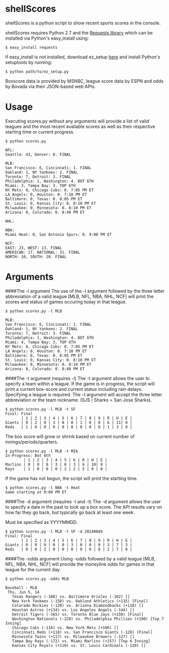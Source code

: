 shellScores
===========

shellScores is a python script to show recent sports scores in the console.

shellScores requires Python 2.7 and the [Requests library](http://docs.python-requests.org/en/latest/) which can be installed via Python's easy_install using:
```
$ easy_install requests
```

If easy\_install is not installed, download ez\_setup [here](https://bootstrap.pypa.io/ez_setup.py) and install Python's setuptools by running:
```
$ python path/to/ez_setup.py
```

Boxscore data is provided by MSNBC, league score data by ESPN and odds by Bovada via their JSON-based web APIs.

Usage
===========
Executing scores.py without any arguments will provide a list of valid leagues and the most recent available scores as well as their respective starting time or current progress.

```
$ python scores.py

NFL:
Seattle: 43, Denver: 8. FINAL

MLB:
San Francisco: 6, Cincinnati: 1. FINAL
Oakland: 1, NY Yankees: 2. FINAL
Toronto: 7, Detroit: 3. FINAL
Philadelphia: 1, Washington: 4. BOT 6TH
Miami: 3, Tampa Bay: 3. TOP 6TH
NY Mets: 0, Chicago Cubs: 0. 7:05 PM ET
LA Angels: 0, Houston: 0. 7:10 PM ET
Baltimore: 0, Texas: 0. 8:05 PM ET
St. Louis: 0, Kansas City: 0. 8:10 PM ET
Milwaukee: 0, Minnesota: 0. 8:10 PM ET
Arizona: 0, Colorado: 0. 8:40 PM ET

NHL:

NBA:
Miami Heat: 0, San Antonio Spurs: 0. 9:00 PM ET

NCF:
EAST: 23, WEST: 13. FINAL
AMERICAN: 17, NATIONAL: 31. FINAL
NORTH: 10, SOUTH: 20. FINAL
```
Arguments
===========
####The -l argument
The use of the -l argument followed by the three letter abbreviation of a valid league [MLB, NFL, NBA, NHL, NCF] will print the scores and status of games occuring today in that league.

```
$ python scores.py -l MLB

MLB:
San Francisco: 6, Cincinnati: 1. FINAL
Oakland: 1, NY Yankees: 2. FINAL
Toronto: 7, Detroit: 3. FINAL
Philadelphia: 1, Washington: 4. BOT 6TH
Miami: 4, Tampa Bay: 3. TOP 6TH
NY Mets: 0, Chicago Cubs: 0. 7:05 PM ET
LA Angels: 0, Houston: 0. 7:10 PM ET
Baltimore: 0, Texas: 0. 8:05 PM ET
St. Louis: 0, Kansas City: 0. 8:10 PM ET
Milwaukee: 0, Minnesota: 0. 8:10 PM ET
Arizona: 0, Colorado: 0. 8:40 PM ET
```

####The -t argument (requires -l)
The -t argument allows the user to specify a team within a league. If the game is in progress, the script will print a current box-score and current status including rain delays. Specifying a league is required. The -t argument will accept the three letter abbreviation or the team nickname. (SJS | Sharks = San Jose Sharks).

```
$ python scores.py -l MLB -t SF
Final: Final
       | 1 | 2 | 3 | 4 | 5 | 6 | 7 | 8 | 9 | R | H | E |
Giants | 0 | 2 | 0 | 3 | 0 | 0 | 1 | 0 | 0 | 6 | 11| 0 |
Reds   | 1 | 0 | 0 | 0 | 0 | 0 | 0 | 0 | 0 | 1 | 3 | 0 |
```

The box score will grow or shrink based on current number of innings/periods/quarters.

```
$ python scores.py -l MLB -t MIA
In-Progress: Bot 6th
        | 1 | 2 | 3 | 4 | 5 | 6 | R | H | E |
Marlins | 0 | 0 | 0 | 3 | 0 | 3 | 6 | 10| 0 |
Rays    | 1 | 0 | 0 | 0 | 2 | 2 | 5 | 9 | 0 |
```

If the game has not begun, the script will print the starting time.

```
$ python scores.py -l NBA -t Heat
Game starting at 9:00 PM ET
```

####The -d argument (requires -l and -t)
The -d argument allows the user to specify a date in the past to look up a box score. The API results vary on how far they go back, but typically go back at least one week.

Must be specified as YYYYMMDD.

```
$ python scores.py -l MLB -t SF -d 20140604
Final: Final
       | 1 | 2 | 3 | 4 | 5 | 6 | 7 | 8 | 9 | R | H | E |
Giants | 0 | 0 | 0 | 0 | 0 | 3 | 0 | 0 | 0 | 3 | 7 | 3 |
Reds   | 0 | 0 | 2 | 0 | 0 | 0 | 0 | 0 | 0 | 2 | 7 | 0 |
```

####The -odds argument
Using -odds followed by a valid league [MLB, NFL, NBA, NHL, NCF] will provide the moneyline odds for games in that league for the current day.
```
$ python scores.py -odds MLB

Baseball - MLB
 Thu, Jun 5, 14
   Texas Rangers (-108) vs. Baltimore Orioles (-102) []
   New York Yankees (-150) vs. Oakland Athletics (+135) [Final]
   Colorado Rockies (-128) vs. Arizona Diamondbacks (+118) []
   Houston Astros (+134) vs. Los Angeles Angels (-144) []
   Detroit Tigers (-165) vs. Toronto Blue Jays (+150) [Final]
   Washington Nationals (-220) vs. Philadelphia Phillies (+190) [Top 7 Inning]
   Chicago Cubs (-116) vs. New York Mets (+106) []
   Cincinnati Reds (+118) vs. San Francisco Giants (-128) [Final]
   Minnesota Twins (+117) vs. Milwaukee Brewers (-127) []
   Tampa Bay Rays (-172) vs. Miami Marlins (+157) [Top 6 Inning]
   Kansas City Royals (+110) vs. St. Louis Cardinals (-120) []
```
